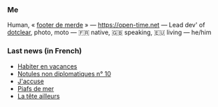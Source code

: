 ### Me

Human, « [footer de merde](https://open-time.net/post/2013/07/17/La-veritable-histoire-du-Footer-de-merde-) » — https://open-time.net — Lead dev' of [dotclear](https://git.dotclear.org/dev/dotclear), photo, moto — 🇫🇷 native, 🇬🇧 speaking, 🇪🇺 living — he/him

### Last news (in French)

<!-- BLOG-POST-LIST:START -->
- [Habiter en vacances](https://open-time.net/post/2022/05/26/Habiter-en-vacances)
- [Notules non diplomatiques n° 10](https://open-time.net/post/2022/05/25/Notules-non-diplomatiques-n-10)
- [J&#39;accuse](https://open-time.net/post/2022/05/24/J-accuse)
- [Piafs de mer](https://open-time.net/post/2022/05/23/Piafs-de-mer)
- [La tête ailleurs](https://open-time.net/post/2022/05/22/La-tete-ailleurs)
<!-- BLOG-POST-LIST:END -->
